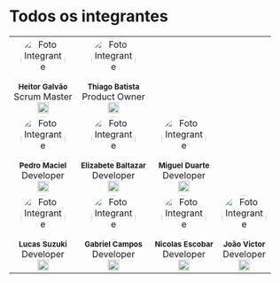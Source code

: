 <h1>Todos os integrantes</h1>

<table>
  <!-- cargos principais -->
  <tr>
    <td align="center">
      <img src="https://avatars.githubusercontent.com/u/169666590?v=4" width="80" style="border-radius:50%;" alt="Foto Integrante"/>
      <br>
      <sub><b> Heitor Galvão </b></sub>
      <br> Scrum Master
      <br>
     <!-- <a href="LINK PRO SEU LINKEDIN" target="_blank">
        <img src="https://cdn-icons-png.flaticon.com/512/174/174857.png" width="20"/>
      </a> -->
      <a href="https://github.com/Scareev" target="_blank">
        <img src="https://cdn-icons-png.flaticon.com/512/733/733553.png" width="20"/>
      </a>
    </td>
    <td align="center">
      <img src="https://avatars.githubusercontent.com/u/129893041?v=4" width="80" style="border-radius:50%;" alt="Foto Integrante"/>
      <br>
      <sub><b> Thiago Batista </b></sub>
      <br> Product Owner
      <br>
     <!-- <a href="LINK PRO SEU LINKEDIN" target="_blank">
        <img src="https://cdn-icons-png.flaticon.com/512/174/174857.png" width="20"/>
      </a>-->
      <a href="https://github.com/Pottassiuw" target="_blank">
        <img src="https://cdn-icons-png.flaticon.com/512/733/733553.png" width="20"/>
      </a>
    </td>
  </tr>

<!-- Developers-->
  <tr>
    <td align="center">
      <img src="https://avatars.githubusercontent.com/u/213371972?v=4" width="80" style="border-radius:50%;" alt="Foto Integrante"/>
      <br>
      <sub><b> Pedro Maciel </b></sub>
      <br> Developer
      <br>
      <!--<a href="LINK PRO SEU LINKEDIN" target="_blank">
        <img src="https://cdn-icons-png.flaticon.com/512/174/174857.png" width="20"/>
      </a>-->
      <a href="https://github.com/MaciellCB" target="_blank">
        <img src="https://cdn-icons-png.flaticon.com/512/733/733553.png" width="20"/>
      </a>
    </td>
    <td align="center">
      <img src="https://avatars.githubusercontent.com/u/171041351?v=4" width="80" style="border-radius:50%;" alt="Foto Integrante"/>
      <br>
      <sub><b> Elizabete Baltazar </b></sub>
      <br> Developer
      <br>
      <a href="https://github.com/BeteBaltazar" target="_blank">
        <img src="https://cdn-icons-png.flaticon.com/512/733/733553.png" width="20"/>
      </a>
    </td>
    <td align="center">
      <img src="https://avatars.githubusercontent.com/u/228126635?v=4" width="80" style="border-radius:50%;" alt="Foto Integrante"/>
      <br>
      <sub><b> Miguel Duarte </b></sub>
      <br> Developer
      <br>
      <a href="https://github.com/Duarte-Biophysics" target="_blank">
        <img src="https://cdn-icons-png.flaticon.com/512/733/733553.png" width="20"/>
      </a>
    </td>
  </tr>

  <tr>
    <td align="center">
      <img src="https://avatars.githubusercontent.com/u/198654760?v=4" width="80" style="border-radius:50%;" alt="Foto Integrante"/>
      <br>
      <sub><b> Lucas Suzuki </b></sub>
      <br> Developer
      <br>
      <a href="https://github.com/LucaSuzuki" target="_blank">
        <img src="https://cdn-icons-png.flaticon.com/512/733/733553.png" width="20"/>
      </a>
    </td>
    <td align="center">
      <img src="https://avatars.githubusercontent.com/u/168738149?v=4" width="80" style="border-radius:50%;" alt="Foto Integrante"/>
      <br>
      <sub><b> Gabriel Campos </b></sub>
      <br> Developer
      <br>
      <a href="https://github.com/gabrielyse" target="_blank">
        <img src="https://cdn-icons-png.flaticon.com/512/733/733553.png" width="20"/>
      </a>
    </td>
    <td align="center">
      <img src="https://avatars.githubusercontent.com/u/148822554?v=4" width="80" style="border-radius:50%;" alt="Foto Integrante"/>
      <br>
      <sub><b> Nicolas Escobar </b></sub>
      <br> Developer
      <br>
      <a href="https://github.com/Niikoto" target="_blank">
        <img src="https://cdn-icons-png.flaticon.com/512/733/733553.png" width="20"/>
      </a>
    </td>
    <td align="center">
      <img src="https://avatars.githubusercontent.com/u/204204167?v=4" width="80" style="border-radius:50%;" alt="Foto Integrante"/>
      <br>
      <sub><b> João Victor </b></sub>
      <br> Developer
      <br>
      <a href="https://github.com/JoaoBarreto3" target="_blank">
        <img src="https://cdn-icons-png.flaticon.com/512/733/733553.png" width="20"/>
      </a>
    </td>
  </tr>
